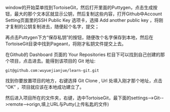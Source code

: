 window的开始菜单找到TortoiseGit，然后打开里面的Puttygen，点击生成按钮，最大的那个文本区就显示公钥，然后复制这些内容，打开Github中Account Setting页面里的SSH Public Key 选项卡，选择 Add another public key ，将刚才复制的公钥复制进去，随便起个名字，提交；

再点击Puttygen下方“保存私钥”的按钮，随便改个名字保存到本地，然后在TortoiseGit目录中找到Pageant，将刚才私钥文件提交上去。

在Github的 Dashboard 页面的 Your Repositories 栏目下可以找到自己创建的那个项目，点击进去。能得到该项目的 Git 地址:

```
git@github.com:wuyuejianjue/learn-git.git
```

找到你要放置项目的地方，右键选择 Git Clone , Url 处填入刚才那个地址，点击 “OK” ，项目就应该在本地成功建立了。

然后进入项目所在的文件夹，右键，选中TortoiseGit，最下面的settings-->Git-->remote-->orign,填上URL与Putty(上传私匙的文件)